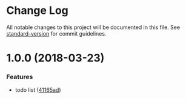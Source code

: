 # Change Log

All notable changes to this project will be documented in this file. See [standard-version](https://github.com/conventional-changelog/standard-version) for commit guidelines.

<a name="1.0.0"></a>
# 1.0.0 (2018-03-23)


### Features

* todo list ([41165ad](http://eddiewentw/todo-list/commits/41165ad))
